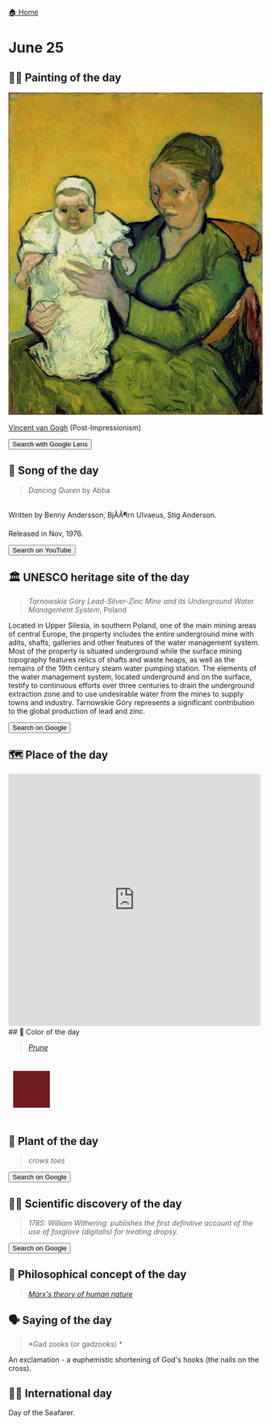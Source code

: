 
[🏠 Home](../../index.md)

# June 25

## 🧑‍🎨 Painting of the day

<img width="600" src="../img/Vincent_van_Gogh_7.jpg">

[Vincent van Gogh](http://en.wikipedia.org/wiki/Vincent_van_Gogh) (Post-Impressionism)

<button class="btn btn-success"
onclick=" window.open('https://lens.google.com/uploadbyurl?url=https://iretes.github.io/one-a-day/data/img/Vincent_van_Gogh_7.jpg','_blank')">
Search with Google Lens
</button>

## 🎼 Song of the day

> *Dancing Queen*
by Abba

<br />Written by Benny Andersson, BjÃÂ¶rn Ulvaeus, Stig Anderson.

Released in Nov, 1976.

<button class="btn btn-success"
onclick=" window.open('http://www.youtube.com/search?q=Dancing Queen by Abba','_blank')">
Search on YouTube
</button>

## 🏛️ UNESCO heritage site of the day

> *Tarnowskie Góry Lead-Silver-Zinc Mine and its Underground Water Management System*, Poland

<p>Located in Upper Silesia, in southern Poland, one of the main mining areas of central Europe, the property includes the entire underground mine with adits, shafts, galleries and other features of the water management system. Most of the property is situated underground while the surface mining topography features relics of shafts and waste heaps, as well as the remains of the 19th century steam water pumping station. The elements of the water management system, located underground and on the surface, testify to continuous efforts over three centuries to drain the underground extraction zone and to use undesirable water from the mines to supply towns and industry. Tarnowskie Góry represents a significant contribution to the global production of lead and zinc.</p>

<button class="btn btn-success"
onclick=" window.open('http://www.google.com/search?q=Tarnowskie Góry Lead-Silver-Zinc Mine and its Underground Water Management System','_blank')">
Search on Google
</button>

## 🗺️ Place of the day

<iframe
src="https://www.mapcrunch.com"
name="mapcrunch"
width="500"
height="500"
allowTransparency="true"
scrolling="no"
frameborder="0"
>
</iframe>
## 🎨 Color of the day

> *[Prune](https://en.wikipedia.org/wiki/Plum_(color)#Persian_plum_(prune))*

<div style="color:#701C1C; font-size: 100px;">&#9632;</div>

## 🌿 Plant of the day

> *crows toes*

<button class="btn btn-success"
onclick=" window.open('http://www.google.com/search?q=crows toes','_blank')">
Search on Google
</button>

## 🧑‍🔬 Scientific discovery of the day

> *1785: William Withering: publishes the first definitive account of the use of foxglove (digitalis) for treating dropsy.*

<button class="btn btn-success"
onclick=" window.open('http://www.google.com/search?q=1785: William Withering: publishes the first definitive account of the use of foxglove (digitalis) for treating dropsy.','_blank')"> 
Search on Google
</button>

## 💭 Philosophical concept of the day

> *[Marx's theory of human nature](https://en.wikipedia.org/wiki/Marx%27s_theory_of_human_nature)*

## 🗣️ Saying of the day

> *Gad zooks (or gadzooks) *

An exclamation - a euphemistic shortening of God's hooks (the nails on the cross). 

## 🏳️‍🌈 International day

Day of the Seafarer.
